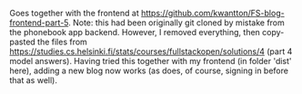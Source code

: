 Goes together with the frontend at https://github.com/kwantton/FS-blog-frontend-part-5. Note: this had been originally git cloned by mistake from the phonebook app backend. However, I removed everything, then copy-pasted the files from https://studies.cs.helsinki.fi/stats/courses/fullstackopen/solutions/4 (part 4 model answers). Having tried this together with my frontend (in folder 'dist' here), adding a new blog now works (as does, of course, signing in before that as well).
